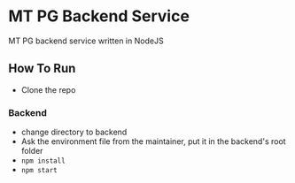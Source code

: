 # MT PG Backend Service

MT PG backend service written in NodeJS

## How To Run

- Clone the repo

### Backend
- change directory to backend
- Ask the environment file from the maintainer, put it in the backend's root folder
- `npm install`
- `npm start`
